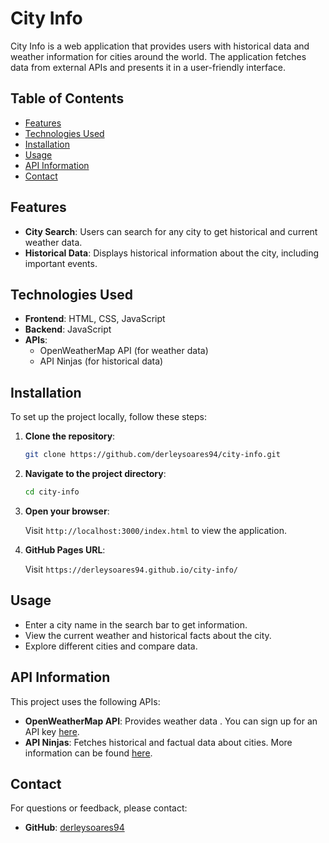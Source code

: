 # City Info

City Info is a web application that provides users with historical data and weather information for cities around the world. The application fetches data from external APIs and presents it in a user-friendly interface.

## Table of Contents

- [Features](#features)
- [Technologies Used](#technologies-used)
- [Installation](#installation)
- [Usage](#usage)
- [API Information](#api-information)
- [Contact](#contact)

## Features

- **City Search**: Users can search for any city to get historical and current weather data.
- **Historical Data**: Displays historical information about the city, including important events.

## Technologies Used

- **Frontend**: HTML, CSS, JavaScript
- **Backend**: JavaScript
- **APIs**: 
  - OpenWeatherMap API (for weather data)
  - API Ninjas (for historical data)

## Installation

To set up the project locally, follow these steps:

1. **Clone the repository**:

    ```bash
    git clone https://github.com/derleysoares94/city-info.git
    ```

2. **Navigate to the project directory**:

    ```bash
    cd city-info
    ```
3. **Open your browser**:

    Visit `http://localhost:3000/index.html` to view the application.

4. **GitHub Pages URL**:

    Visit `https://derleysoares94.github.io/city-info/`

## Usage

- Enter a city name in the search bar to get information.
- View the current weather and historical facts about the city.
- Explore different cities and compare data.

## API Information

This project uses the following APIs:

- **OpenWeatherMap API**: Provides weather data . You can sign up for an API key [here](https://openweathermap.org/api).
- **API Ninjas**: Fetches historical and factual data about cities. More information can be found [here](https://api-ninjas.com/api).


## Contact

For questions or feedback, please contact:

- **GitHub**: [derleysoares94](https://github.com/derleysoares94)
